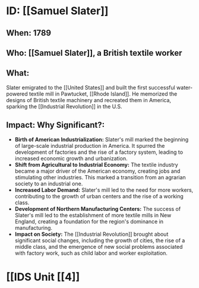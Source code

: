 # ID: [[Samuel Slater]] 
## When: 1789

## Who: [[Samuel Slater]], a British textile worker

## What:
Slater emigrated to the [[United States]] and built the first successful water-powered textile mill in Pawtucket, [[Rhode Island]]. He memorized the designs of British textile machinery and recreated them in America, sparking the [[Industrial Revolution]] in the U.S.

## Impact: Why Significant?:
* **Birth of American Industrialization:** Slater's mill marked the beginning of large-scale industrial production in America. It spurred the development of factories and the rise of a factory system, leading to increased economic growth and urbanization.
* **Shift from Agricultural to Industrial Economy:** The textile industry became a major driver of the American economy, creating jobs and stimulating other industries. This marked a transition from an agrarian society to an industrial one.
* **Increased Labor Demand:** Slater's mill led to the need for more workers, contributing to the growth of urban centers and the rise of a working class.
* **Development of Northern Manufacturing Centers:** The success of Slater's mill led to the establishment of more textile mills in New England, creating a foundation for the region's dominance in manufacturing.
* **Impact on Society:** The [[Industrial Revolution]] brought about significant social changes, including the growth of cities, the rise of a middle class, and the emergence of new social problems associated with factory work, such as child labor and worker exploitation. 

# [[IDS Unit [[4]]